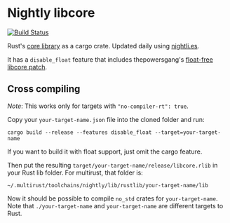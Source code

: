 # Nightly libcore

[![Build Status](https://travis-ci.org/phil-opp/nightly-libcore.svg?branch=master)](https://travis-ci.org/phil-opp/nightly-libcore)

Rust's [core library](https://doc.rust-lang.org/core/) as a cargo crate. Updated daily using [nightli.es](https://nightli.es).

It has a `disable_float` feature that includes thepowersgang's [float-free libcore patch](https://github.com/thepowersgang/rust-barebones-kernel/blob/master/libcore_nofp.patch).

## Cross compiling
_Note_: This works only for targets with `"no-compiler-rt": true`.

Copy your `your-target-name.json` file into the cloned folder and run:

```
cargo build --release --features disable_float --target=your-target-name
```
If you want to build it with float support, just omit the cargo feature.

Then put the resulting `target/your-target-name/release/libcore.rlib` in your Rust lib folder. For multirust, that folder is:

```
~/.multirust/toolchains/nightly/lib/rustlib/your-target-name/lib
```

Now it should be possible to compile `no_std` crates for `your-target-name`. Note that `./your-target-name` and `your-target-name` are different targets to Rust.
